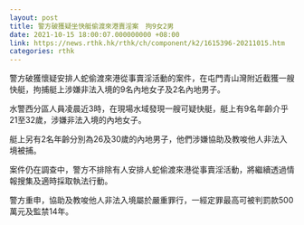 ```yaml
---
layout: post
title: 警方破獲疑坐快艇偷渡來港賣淫案　拘9女2男
date: 2021-10-15 18:00:07.000000000 +08:00
link: https://news.rthk.hk/rthk/ch/component/k2/1615396-20211015.htm
categories: rthk
---
```


警方破獲懷疑安排人蛇偷渡來港從事賣淫活動的案件，在屯門青山灣附近截獲一艘快艇，拘捕艇上涉嫌非法入境的9名內地女子及2名內地男子。

水警西分區人員凌晨近3時，在現場水域發現一艘可疑快艇，艇上有9名年齡介乎21至32歲，涉嫌非法入境的內地女子。

艇上另有2名年齡分別為26及30歲的內地男子，他們涉嫌協助及教唆他人非法入境被捕。

案件仍在調查中，警方不排除有人安排人蛇偷渡來港從事賣淫活動，將繼續透過情報搜集及適時採取執法行動。

警方重申，協助及教唆他人非法入境屬於嚴重罪行，一經定罪最高可被判罰款500萬元及監禁14年。
